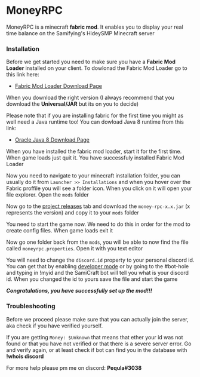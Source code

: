 # MoneyRPC

MoneyRPC is a minecraft **fabric mod**. It enables you to display your real time balance on the Samifying's HideySMP
Minecraft server

### Installation

Before we get started you need to make sure you have a **Fabric Mod Loader** installed on your client. To dowlonad the Fabric Mod Loader go to this link here:

- [Fabric Mod Loader Download Page](https://fabricmc.net/use/)

When you download the right version (I always recommend that you download the **Universal/JAR** but its on you to decide)

Please note that if you are installing fabric for the first time you might as well need a Java runtime too! You can dowload Java 8 runtime from this link:

- [Oracle Java 8 Download Page](https://www.java.com/en/download/)

When you have installed the fabric mod loader, start it for the first time. When game loads just quit it. You have successfuly installed Fabric Mod Loader

Now you need to navigate to your minecraft installation folder, you can usually do it from `Launcher >> Installations` and when you hover over the Fabric proffile you will see a folder icon. When you click on it will open your file explorer. Open the `mods` folder

Now go to the [project releases](https://github.com/SamiCraft/MoneyRPC/releases) tab and download the `money-rpc-x.x.jar` (x represents the version) and copy it to your `mods` folder

You need to start the game now. We need to do this in order for the mod to create config files. When game loads exit it

Now go one folder back from the `mods`, you will be able to now find the file called `moneyrpc.properties`. Open it with you text editor

You will need to change the `discord.id` property to your personal discord id. You can get that by enabling [developer mode](https://discordia.me/en/developer-mode) or by going to the #bot-hole and typing in !myid and the SamiCraft bot will tell you what is your discord id. When you changed the id to yours save the file and start the game

***Congratulations, you have successfully set up the mod!!!***

### Troubleshooting

Before we proceed please make sure that you can actually join the server, aka check if you have verified yourself.

If you are getting `Money: $Unknown` that means that ether your id was not found or that you have not verified or that there is a severe server error. Go and verify again, or at least check if bot can find you in the database with **!whois discord <your-discord-id>**

For more help please pm me on discord: **Pequla#3038**